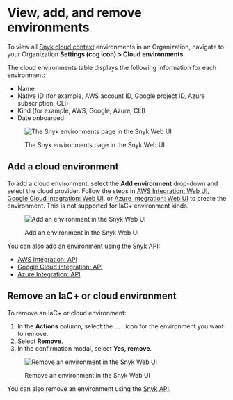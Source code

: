 # View, add, and remove environments

To view all [Snyk cloud context](../) environments in an Organization, navigate to your Organization **Settings (cog icon) > Cloud environments**.

The cloud environments table displays the following information for each environment:

* Name
* Native ID (for example, AWS account ID, Google project ID, Azure subscription, CLI)
* Kind (for example, AWS, Google, Azure, CLI)
* Date onboarded

<figure><img src="../../../.gitbook/assets/snyk-cloud-environments-page.png" alt="The Snyk environments page in the Snyk Web UI"><figcaption><p>The Snyk environments page in the Snyk Web UI</p></figcaption></figure>

## Add a cloud environment

To add a cloud environment, select the **Add environment** drop-down and select the cloud provider. Follow the steps in [AWS Integration: Web UI](../../../integrations/cloud-platforms-integrations/aws-integration/aws-integration-web-ui/), [Google Cloud Integration: Web UI](../../../integrations/cloud-platforms-integrations/google-cloud-integration/google-cloud-integration-web-ui/), or [Azure Integration: Web UI](../../../integrations/cloud-platforms-integrations/azure-integration-for-cloud-configurations/azure-integration-web-ui/) to create the environment. This is not supported for IaC+ environment kinds.

<figure><img src="../../../.gitbook/assets/snyk-cloud-environments-page-add-env.png" alt="Add an environment in the Snyk Web UI"><figcaption><p>Add an environment in the Snyk Web UI</p></figcaption></figure>

You can also add an environment using the Snyk API:

* [AWS Integration: API](../../../integrations/cloud-platforms-integrations/aws-integration/snyk-cloud-for-aws-api/)
* [Google Cloud Integration: API](../../../integrations/cloud-platforms-integrations/google-cloud-integration/google-cloud-integration-api/)
* [Azure Integration: API](../../../integrations/cloud-platforms-integrations/azure-integration-for-cloud-configurations/snyk-cloud-for-azure-api/)

## Remove an IaC+ or cloud environment

To remove an IaC+ or cloud environment:

1. In the **Actions** column, select the `...` icon for the environment you want to remove.
2. Select **Remove**.
3. In the confirmation modal, select **Yes, remove**.

<figure><img src="../../../.gitbook/assets/snyk-cloud-remove-env-ui.png" alt="Remove an environment in the Snyk Web UI"><figcaption><p>Remove an environment in the Snyk Web UI</p></figcaption></figure>

You can also remove an environment using the [Snyk API](remove-a-snyk-cloud-environment.md#api).
